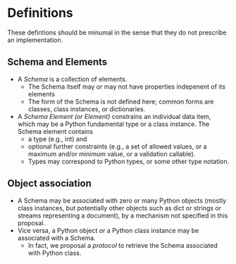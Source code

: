 # Definitions

These defintions should be minumal in the sense that they do not prescribe an implementation. 

## Schema and Elements
- A *Schema* is a collection of elements.
  - The Schema itself may or may not have properties indepenent of its elements
  - The form of the Schema is not defined here; common forms are classes, class instances, or dictionaries.
- A *Schema Element (or Element)* constrains an individual data item, which may be a Python fundamental type or a class instance. 
The Schema element contains 
  - a type (e.g., int) and 
  - optional further constraints (e.g., a set of allowed values, or a maximum and/or minimum value, or a validation callable). 
  - Types may correspond to Python types, or some other type notation.


## Object association

- A Schema may be associated with zero or many Python objects (mostly class instances, but potentially other objects such as dict or strings or streams representing a document), by a mechanism not specified in this proposal. 
- Vice versa, a Python object or a Python class instance may be associated with a Schema. 
  - In fact, we proposal a _protocol_ to retrieve the Schema associated with Python class. 
